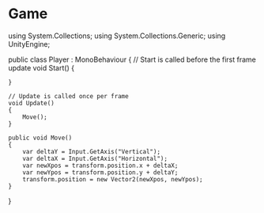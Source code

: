 # Game
using System.Collections;
using System.Collections.Generic;
using UnityEngine;

public class Player : MonoBehaviour
{
    // Start is called before the first frame update
    void Start()
    {
        
    }

    // Update is called once per frame
    void Update()
    {
        Move();
    }

    public void Move()
    {
        var deltaY = Input.GetAxis("Vertical");
        var deltaX = Input.GetAxis("Horizontal");
        var newXpos = transform.position.x + deltaX;
        var newYpos = transform.position.y + deltaY;
        transform.position = new Vector2(newXpos, newYpos);
    }
}

